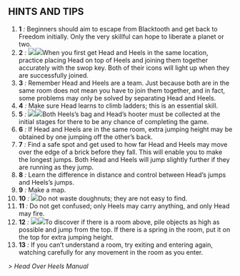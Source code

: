 ## HINTS AND TIPS

1. **1** *:* Beginners should aim to escape from Blacktooth and get back to Freedom initially. Only the very skillful can hope to liberate a planet or two.
2. **2** *:* ![](texture-animated-head.idle.towards?float-right&relative&z-topSprite)![](texture-heels.walking.towards.2&float-right&clear-right&relative&bottom-bottomStackPullup)When you first get Head and Heels in the same location, practice placing Head on top of Heels and joining them together accurately with the swop key. Both of their icons will light up when they are successfully joined.
3. **3** *:* Remember Head and Heels are a team. Just because both are in the same room does not mean you have to join them together, and in fact, some problems may only be solved by separating Head and Heels.
4. **4** *:* Make sure Head learns to climb ladders; this is an essential skill.
5. **5** *:* ![](texture-bag?float-right)![](texture-hooter?float-right)Both Heels’s bag and Head’s hooter must be collected at the initial stages for there to be any chance of completing the game.
6. **6** *:* If Head and Heels are in the same room, extra jumping height may be obtained by one jumping off the other’s back.
7. **7** *:* Find a safe spot and get used to how far Head and Heels may move over the edge of a brick before they fall. This will enable you to make the longest jumps. Both Head and Heels will jump slightly further if they are running as they jump.
8. **8** *:* Learn the difference in distance and control between Head’s jumps and Heels’s jumps.
9. **9** *:* Make a map.
10. **10** *:* ![](texture-doughnuts?float-right)Do not waste doughnuts; they are not easy to find.
11. **11** *:* Do not get confused; only Heels may carry anything, and only Head may fire.
12. **12** *:* ![](texture-spring.released?float-right&relative&z-topSprite)![](texture-cube?float-right&clear-right&relative&bottom-bottomStackPullup)To discover if there is a room above, pile objects as high as possible and jump from the top. If there is a spring in the room, put it on the top for extra jumping height.
13. **13** *:* If you can’t understand a room, try exiting and entering again, watching carefully for any movement in the room as you enter.

*> Head Over Heels Manual*